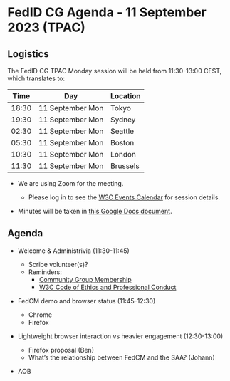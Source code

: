 # FedID CG Agenda - 11 September 2023 (TPAC)

## Logistics

The FedID CG TPAC Monday session will be held from 11:30-13:00 CEST, which translates to:

| Time         | Day    | Location      |
| ------------ | ------ | ------------- |
| 18:30 | 11 September Mon | Tokyo         |
| 19:30 | 11 September Mon | Sydney        |
| 02:30 | 11 September Mon | Seattle       |
| 05:30 | 11 September Mon | Boston        |
| 10:30 | 11 September Mon | London        |
| 11:30 | 11 September Mon | Brussels      |


* We are using Zoom for the meeting.
    * Please log in to see the [W3C Events Calendar](https://www.w3.org/events/meetings/acc973a2-bb3f-43b5-a139-4ace1551ac07/) for session details. 

* Minutes will be taken in [this Google Docs document](https://docs.google.com/document/d/12PLJQHrTCwFDcLeBvOiH3RjYHuVCF1a9ljYyPUj-S3o/edit).


## Agenda

* Welcome & Administrivia (11:30-11:45)
  * Scribe volunteer(s)?
  * Reminders: 
     * [Community Group Membership](https://www.w3.org/community/fed-id/)
     * [W3C Code of Ethics and Professional Conduct](https://www.w3.org/Consortium/cepc/)

* FedCM demo and browser status (11:45-12:30)
  * Chrome
  * Firefox

*  Lightweight browser interaction vs heavier engagement (12:30-13:00)
   * Firefox proposal (Ben)
   * What’s the relationship between FedCM and the SAA? (Johann)

* AOB

